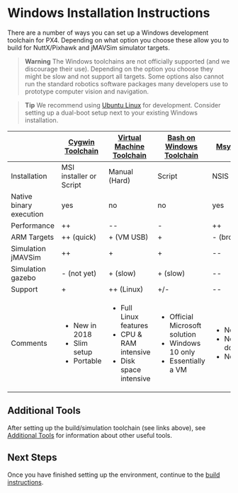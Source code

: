 # Windows Installation Instructions

There are a number of ways you can set up a Windows development toolchain for PX4. Depending on what option you choose these allow you to build for NuttX/Pixhawk and jMAVSim simulator targets.

> **Warning** The Windows toolchains are not officially supported (and we discourage their use). Depending on the option you choose they might be slow and not support all targets. Some options also cannot run the standard robotics software packages many developers use to prototype computer vision and navigation.

<span></span>
> **Tip** We recommend using [Ubuntu Linux](http://ubuntu.com) for development. Consider setting up a dual-boot setup next to your existing Windows installation.

| | [Cygwin Toolchain](../setup/dev_env_windows_cygwin.md) | [Virtual Machine Toolchain](../setup/dev_env_windows_vm.md) | [Bash on Windows Toolchain](../setup/dev_env_windows_bash_on_win.md) | [Msys Toolchain](../setup/dev_env_windows_msys.md) |
|---|---|---|---|---|
| Installation | MSI installer or Script | Manual (Hard) | Script | NSIS Installer |
| Native binary execution | yes | no | no | yes |
| Performance | ++ | -- | - | ++ |
| ARM Targets | ++ (quick) | + (VM USB) | + | - (broken) |
| Simulation jMAVSim | ++ | + | + | -- |
| Simulation gazebo | - (not yet) | + (slow) | + (slow) | -- |
| Support | + | ++ (Linux) | +/- | -- |
| Comments | <ul><li>New in 2018</li><li>Slim setup</li><li>Portable</li></ul> | <ul><li>Full Linux features</li><li>CPU & RAM intensive</li><li>Disk space intensive</li></ul> | <ul><li>Official Microsoft solution</li><li>Windows 10 only</li><li>Essentially a VM</li></ul> | <ul><li>No support</li><li>No documentation</li><li>No simulation</li></ul> |


## Additional Tools

After setting up the build/simulation toolchain (see links above), see [Additional Tools](../setup/generic_dev_tools.md) for information about other useful tools.


## Next Steps

Once you have finished setting up the environment, continue to the [build instructions](../setup/building_px4.md).
